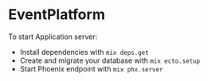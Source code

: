# EventPlatform

To start Application server:

  * Install dependencies with `mix deps.get`
  * Create and migrate your database with `mix ecto.setup`
  * Start Phoenix endpoint with `mix phx.server`

